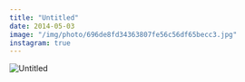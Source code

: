 ```yaml
---
title: "Untitled"
date: 2014-05-03
image: "/img/photo/696de8fd34363807fe56c56df65becc3.jpg"
instagram: true
---
```


![Untitled](/img/photo/696de8fd34363807fe56c56df65becc3.jpg)
